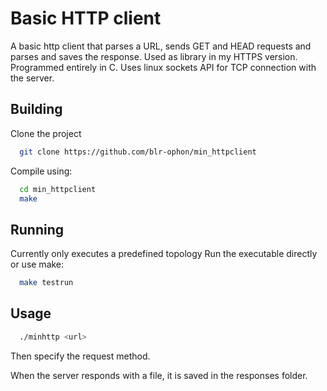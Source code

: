 
# Basic HTTP client

A basic http client that parses a URL, sends GET and HEAD requests and parses and saves the response.
Used as library in my HTTPS version.
Programmed entirely in C. Uses linux sockets API for TCP connection with the server.

## Building

Clone the project
```bash
  git clone https://github.com/blr-ophon/min_httpclient
```
Compile using:

```bash
  cd min_httpclient
  make
```
## Running

Currently only executes a predefined topology
Run the executable directly or use make:

```bash
  make testrun
```

## Usage

```bash
  ./minhttp <url>
```
Then specify the request method.

When the server responds with a file, it is saved in the responses folder. 



